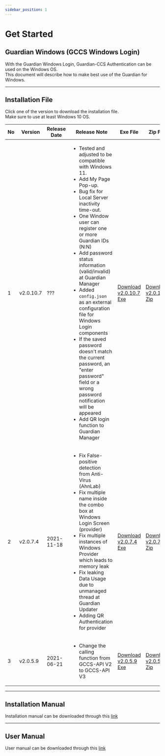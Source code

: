 ```yaml
---
sidebar_position: 1
---
```

# Get Started

## Guardian Windows (GCCS Windows Login)
With the Guardian Windows Login, Guardian-CCS Authentication can be used on the Windows OS.  
This document will describe how to make best use of the Guardian for Windows.

---

## Installation File

Click one of the version to download the installation file.   
Make sure to use at least Windows 10 OS.   

|No|Version|Release Date |Release Note |Exe File|Zip File|
|---|---|---|---|---|---|
|1|v2.0.10.7| ??? |<ul><li>Tested and adjusted to be compatible with Windows 11.</li><li>Add My Page Pop-up.</li><li>Bug fix for Local Server inactivity time-out.</li><li> One Window user can register one or more Guardian IDs (N:N)</li><li>Add password status information (valid/invalid) at Guardian Manager</li><li>Added `config.json` as an external configuration file for Windows Login components</li><li>If the saved password doesn't match the current password, an "enter password" field or a wrong password notification will be appeared</li><li>Add QR login function to Guardian Manager</li></ul>|[Download v2.0.10.7 Exe](https://updates.fnsvalue.co.kr/GFW/Installer/Guardian_Setup_v2.0.5.9.exe)| [Download v2.0.10.7 Zip](https://updates.fnsvalue.co.kr/GFW/Installer/Guardian_Setup_v2.0.5.9.zip)|
|2|v2.0.7.4| 2021-11-18 | <ul><li>Fix False-positive detection from Anti-Virus (AhnLab)</li><li>Fix multiple name inside the combo box at Windows Login Screen (provider)</li><li>Fix multiple instances of Windows Provider which leads to memory leak</li><li>Fix leaking Data Usage due to unmanaged thread at Guardian Updater</li><li>Adding QR Authentication for provider</li></ul> | [Download v2.0.7.4 Exe](https://updates.fnsvalue.co.kr/GFW/Installer/Guardian_Setup_v2.0.5.9.exe)| [Download v2.0.7.4 Zip](https://updates.fnsvalue.co.kr/GFW/Installer/Guardian_Setup_v2.0.5.9.zip)|
|3|v2.0.5.9| 2021-06-21 | <ul><li>Change the calling function from GCCS-API V2 to GCCS-API V3</li></ul> | [Download v2.0.5.9 Exe](https://updates.fnsvalue.co.kr/GFW/Installer/Guardian_Setup_v2.0.7.4.exe)| [Download v2.0.5.9 Zip](https://updates.fnsvalue.co.kr/GFW/Installer/Guardian_Setup_v2.0.7.4.exe)|  

---

## Installation Manual

Installation manual can be downloaded through this [link](http://192.168.0.60/GFW/etc/Guardian_Windows_설치_매뉴얼_v1.9.pdf)

---

## User Manual

User manual can be downloaded through this [link](http://192.168.0.60/GFW/etc/Guardian_Windows_사용자_매뉴얼_v1.0.pdf)
